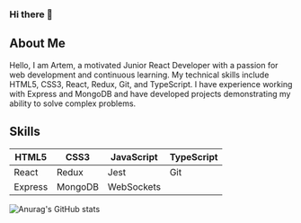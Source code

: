 ### Hi there 👋

## About Me
Hello, I am Artem, a motivated Junior React Developer with a passion for web development and continuous learning. My technical skills include HTML5, CSS3, React, Redux, Git, and TypeScript. I have experience working with Express and MongoDB and have developed projects demonstrating my ability to solve complex problems.

## Skills
| HTML5 | CSS3 | JavaScript | TypeScript |
|-------|------|------------|------------|
| React | Redux | Jest | Git |
| Express | MongoDB | WebSockets |

![Anurag's GitHub stats](https://github-readme-stats.vercel.app/api?username=your-github-username&show_icons=true&theme=radical)


<!--
**shamsievartyom/shamsievartyom** is a ✨ _special_ ✨ repository because its `README.md` (this file) appears on your GitHub profile.

Here are some ideas to get you started:

- 🔭 I’m currently working on ...
- 🌱 I’m currently learning ...
- 👯 I’m looking to collaborate on ...
- 🤔 I’m looking for help with ...
- 💬 Ask me about ...
- 📫 How to reach me: ...
- 😄 Pronouns: ...
- ⚡ Fun fact: ...
-->
